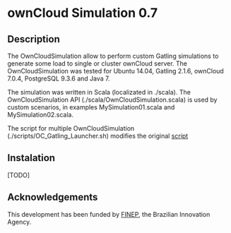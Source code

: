# ownCloud Simulation 0.7

## Description
The OwnCloudSimulation allow to perform custom Gatling simulations to generate some load to single or cluster ownCloud server. The OwnCloudSimulation was tested for Ubuntu 14.04,  Gatling 2.1.6, ownCloud 7.0.4, PostgreSQL 9.3.6 and Java 7.

The simulation was written in Scala (localizated in ./scala). The OwnCloudSimulation API (./scala/OwnCloudSimulation.scala) is used by custom scenarios, in examples MySimulation01.scala and MySimulation02.scala.

The script for multiple OwnCloudSimulation (./scripts/OC_Gatling_Launcher.sh) modifies the original [script](https://github.com/gatling/gatling/blob/416fb4364d25085bb207121d8b87e05836e8abb3/src/sphinx/cookbook/code/GatlingScalingOut.sh)

## Instalation
[TODO]

## Acknowledgements
This development has been funded by [FINEP](http://www.finep.gov.br), the Brazilian Innovation Agency.
